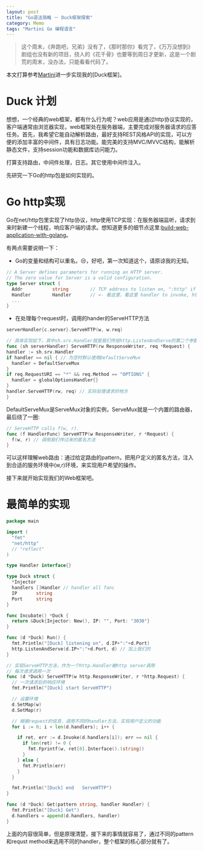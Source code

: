```yaml
---
layout: post
title: "Go语法简略 － Duck框架探索"
category: Memo
tags: "Martini Go 编程语言"
---
```


> 这个周末，《奔跑吧，兄弟》没有了，《那时那你》看完了，《万万没想到》剧组也没有新的项目，挠人的《花千骨》也要等到周日才更新，这是一个剧荒的周末，没办法，只能看看代码了。

本文打算参考[Martini](https://github.com/go-martini/martini)进一步实现我的[Duck框架]。

# Duck 计划

想想，一个经典的web框架，都有什么行为呢？web应用是通过http协议实现的，客户端通常由浏览器实现，web框架处在服务器端，主要完成对服务器请求的应答任务。首先，我希望它能自动解析路由，最好支持REST风格API的实现，可以方便的添加丰富的中间件，具有日志功能。能完美的支持MVC/MVVC结构，能解析静态文件，支持session功能和数据库访问能力。

打算支持路由，中间件处理，日志。其它使用中间件注入。

先研究一下Go的http包是如何实现的。

# Go http实现

Go在net/http包里实现了http协议，http使用TCP实现：在服务器端监听，请求到来时新建一个线程，响应客户端的请求。想知道更多的细节点这里:[build-web-application-with-golang](https://github.com/astaxie/build-web-application-with-golang/blob/master/zh/03.3.md)。

有两点需要说明一下：

* Go的变量和结构可以重名。😒，好吧，第一次知道这个，请原谅我的无知。

```go
// A Server defines parameters for running an HTTP server.
// The zero value for Server is a valid configuration.
type Server struct {
  Addr           string        // TCP address to listen on, ":http" if empty
  Handler        Handler       // <- 看这里，看这里 handler to invoke, http.DefaultServeMux if nil
  ...
}
```

* 在处理每个request时，调用的hander的ServeHTTP方法

```go
serverHandler{c.server}.ServeHTTP(w, w.req)

// 具体实现如下，其中sh.srv.Handler就是我们传给http.ListenAndServe的第二个参数
func (sh serverHandler) ServeHTTP(rw ResponseWriter, req *Request) {
handler := sh.srv.Handler
if handler == nil { // 为空时默认使用DefaultServeMux
  handler = DefaultServeMux
}
if req.RequestURI == "*" && req.Method == "OPTIONS" {
  handler = globalOptionsHandler{}
}
handler.ServeHTTP(rw, req) // 实际处理请求的地方
}
```

DefaultServeMux是ServeMux对象的实例，ServeMux就是一个内置的路由器，最后绕了一圈:

```go
// ServeHTTP calls f(w, r).
func (f HandlerFunc) ServeHTTP(w ResponseWriter, r *Request) {
  f(w, r) // 调用我们传过来的匿名方法
}
```

可以这样理解web路由：通过给定路由的pattern，把用户定义的匿名方法，注入到合适的服务环境中(w,r)环境，来实现用户希望的操作。

接下来就开始实现我们的Web框架吧。

# 最简单的实现

```go
package main

import (
  "fmt"
  "net/http"
  // "reflect"
)

type Handler interface{}

type Duck struct {
  *Injector
  handlers []Handler // handler all fanc
  IP       string
  Port     string
}

func Incubate() *Duck {
  return &Duck{Injector: New(), IP: "", Port: "3030"}
}

func (d *Duck) Run() {
  fmt.Println("[Duck] listening on", d.IP+":"+d.Port)
  http.ListenAndServe(d.IP+":"+d.Port, d) // 加上我们的
}

// 实现ServeHTTP方法，作为一个http.Handler被http server调用
// 每次请求调用一次
func (d *Duck) ServeHTTP(w http.ResponseWriter, r *http.Request) {
  // 一次请求后的响应环境
  fmt.Println("[Duck] start ServeHTTP")

  // 设置环境
  d.SetMap(w)
  d.SetMap(r)

  // 根据request的信息，调用不同的handler方法，实现用户定义的功能
  for i := 0; i < len(d.handlers); i++ {

    if ret, err := d.Invoke(d.handlers[i]); err == nil {
      if len(ret) != 0 {
        fmt.Fprintf(w, ret[0].Interface().(string))
      }
    } else {
      fmt.Println(err)
    }
  }

  fmt.Println("[Duck] end   ServeHTTP")
}

func (d *Duck) Get(pattern string, handler Handler) {
  fmt.Println("[Duck] Get")
  d.handlers = append(d.handlers, handler)
}
```

上面的内容很简单，但是原理清楚，接下来的事情就容易了，通过不同的pattern和requst method来选用不同的handler，整个框架的核心部分就有了。



